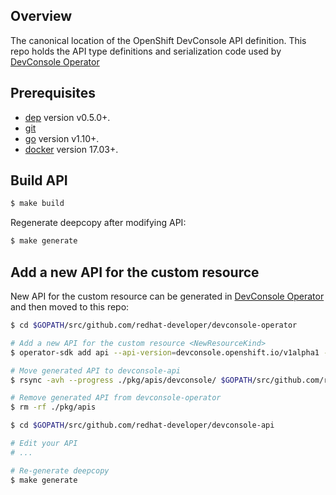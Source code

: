 ## Overview

The canonical location of the OpenShift DevConsole API definition. This repo holds the API type definitions and serialization code used by [DevConsole Operator](https://github.com/redhat-developer/devconsole-operator)

## Prerequisites

- [dep][dep_tool] version v0.5.0+.
- [git][git_tool]
- [go][go_tool] version v1.10+.
- [docker][docker_tool] version 17.03+.

## Build API

```sh
$ make build
```

Regenerate deepcopy after modifying API:

```sh
$ make generate
```

## Add a new API for the custom resource

New API for the custom resource can be generated in [DevConsole Operator](https://github.com/redhat-developer/devconsole-operator) and then moved to this repo:

```sh
$ cd $GOPATH/src/github.com/redhat-developer/devconsole-operator

# Add a new API for the custom resource <NewResourceKind>
$ operator-sdk add api --api-version=devconsole.openshift.io/v1alpha1 --kind=<NewResourceKind>

# Move generated API to devconsole-api
$ rsync -avh --progress ./pkg/apis/devconsole/ $GOPATH/src/github.com/redhat-developer/devconsole-api/pkg/apis/devconsole/

# Remove generated API from devconsole-operator
$ rm -rf ./pkg/apis

$ cd $GOPATH/src/github.com/redhat-developer/devconsole-api

# Edit your API
# ...

# Re-generate deepcopy
$ make generate
```
[dep_tool]:https://golang.github.io/dep/docs/installation.html
[go_tool]:https://golang.org/dl/
[git_tool]:https://git-scm.com/downloads
[docker_tool]:https://docs.docker.com/install/
